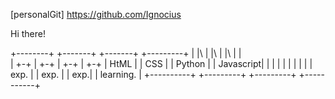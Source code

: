 [personalGit] https://github.com/Ignocius

Hi there!


+--------+   +-------+   +-------+   +---------+
|        |\  |       |\  |       |\  |         |\
|        +-+ |       +-+ |       +-+ |         +-+
|   HtML   | |   CSS   | |  Python | | Javascript|
|          | |         | |         | |           |
|    exp.  | |   exp.  | |     exp.| | learning. |
+----------+ +---------+ +---------+ +-----------+

                                            
 
   